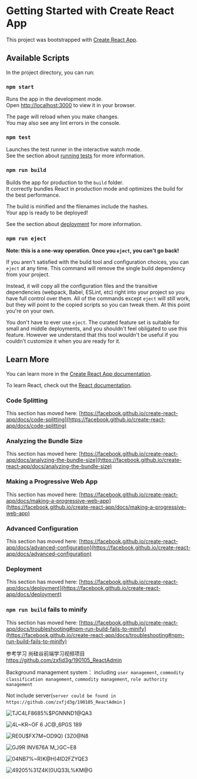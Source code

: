 # Getting Started with Create React App

This project was bootstrapped with [Create React App](https://github.com/facebook/create-react-app).

## Available Scripts

In the project directory, you can run:

### `npm start`

Runs the app in the development mode.\
Open [http://localhost:3000](http://localhost:3000) to view it in your browser.

The page will reload when you make changes.\
You may also see any lint errors in the console.

### `npm test`

Launches the test runner in the interactive watch mode.\
See the section about [running tests](https://facebook.github.io/create-react-app/docs/running-tests) for more information.

### `npm run build`

Builds the app for production to the `build` folder.\
It correctly bundles React in production mode and optimizes the build for the best performance.

The build is minified and the filenames include the hashes.\
Your app is ready to be deployed!

See the section about [deployment](https://facebook.github.io/create-react-app/docs/deployment) for more information.

### `npm run eject`

**Note: this is a one-way operation. Once you `eject`, you can't go back!**

If you aren't satisfied with the build tool and configuration choices, you can `eject` at any time. This command will remove the single build dependency from your project.

Instead, it will copy all the configuration files and the transitive dependencies (webpack, Babel, ESLint, etc) right into your project so you have full control over them. All of the commands except `eject` will still work, but they will point to the copied scripts so you can tweak them. At this point you're on your own.

You don't have to ever use `eject`. The curated feature set is suitable for small and middle deployments, and you shouldn't feel obligated to use this feature. However we understand that this tool wouldn't be useful if you couldn't customize it when you are ready for it.

## Learn More

You can learn more in the [Create React App documentation](https://facebook.github.io/create-react-app/docs/getting-started).

To learn React, check out the [React documentation](https://reactjs.org/).

### Code Splitting

This section has moved here: [https://facebook.github.io/create-react-app/docs/code-splitting](https://facebook.github.io/create-react-app/docs/code-splitting)

### Analyzing the Bundle Size

This section has moved here: [https://facebook.github.io/create-react-app/docs/analyzing-the-bundle-size](https://facebook.github.io/create-react-app/docs/analyzing-the-bundle-size)

### Making a Progressive Web App

This section has moved here: [https://facebook.github.io/create-react-app/docs/making-a-progressive-web-app](https://facebook.github.io/create-react-app/docs/making-a-progressive-web-app)

### Advanced Configuration

This section has moved here: [https://facebook.github.io/create-react-app/docs/advanced-configuration](https://facebook.github.io/create-react-app/docs/advanced-configuration)

### Deployment

This section has moved here: [https://facebook.github.io/create-react-app/docs/deployment](https://facebook.github.io/create-react-app/docs/deployment)

### `npm run build` fails to minify

This section has moved here: [https://facebook.github.io/create-react-app/docs/troubleshooting#npm-run-build-fails-to-minify](https://facebook.github.io/create-react-app/docs/troubleshooting#npm-run-build-fails-to-minify)


参考学习 尚硅谷前端学习视频项目 https://github.com/zxfjd3g/190105_ReactAdmin

Background management system： including `user management`, `commodity classification management`, `commodity management`, `role authority management`

Not include server(`server could be found in https://github.com/zxfjd3g/190105_ReactAdmin` )

![TJC4LF8685%$PGNNND1@QA3](https://user-images.githubusercontent.com/74596877/161684931-d819f373-2f74-482e-bfad-f6d6cfdaff57.png)

![4L~KR~OF 6 JC@_6PGS 189](https://user-images.githubusercontent.com/74596877/161684944-9b9af495-bfbf-4359-ac0b-8e1c8e3394af.png)


![RE0U$FX7M~OD9Q) {3Z0@N8](https://user-images.githubusercontent.com/74596877/161684956-c54a692f-a71b-425a-b340-43e8b6d7de21.png)

![`GJ`9R INV676A`M_}GC~E8](https://user-images.githubusercontent.com/74596877/161684972-76117510-0eec-4b9e-abfa-d69b0d3fea07.png)


![04NB7%~R)K@H)4ID2FZYQE3](https://user-images.githubusercontent.com/74596877/161684980-0b3cd5a3-8fa3-4a5e-b1e9-0ce6854292f0.png)

![49205%31Z4K(0UQ33L%KM@G](https://user-images.githubusercontent.com/74596877/161684989-3696befc-b6c4-442c-b0e0-cd84f46ff779.png)

